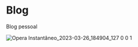 # Blog
Blog pessoal

![Opera Instantâneo_2023-03-26_184904_127 0 0 1](https://user-images.githubusercontent.com/125137802/227806780-626b75d0-d294-49fe-aadb-978890bc7a63.png)

